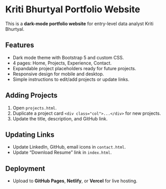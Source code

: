 
# Kriti Bhurtyal Portfolio Website

This is a **dark-mode portfolio website** for entry-level data analyst Kriti Bhurtyal.

## Features
- Dark mode theme with Bootstrap 5 and custom CSS.
- 4 pages: Home, Projects, Experience, Contact.
- Expandable project placeholders ready for future projects.
- Responsive design for mobile and desktop.
- Simple instructions to edit/add projects or update links.

## Adding Projects
1. Open `projects.html`.
2. Duplicate a project card `<div class="col">...</div>` for new projects.
3. Update the title, description, and GitHub link.

## Updating Links
- Update LinkedIn, GitHub, email icons in `contact.html`.
- Update “Download Resume” link in `index.html`.

## Deployment
- Upload to **GitHub Pages**, **Netlify**, or **Vercel** for live hosting.
